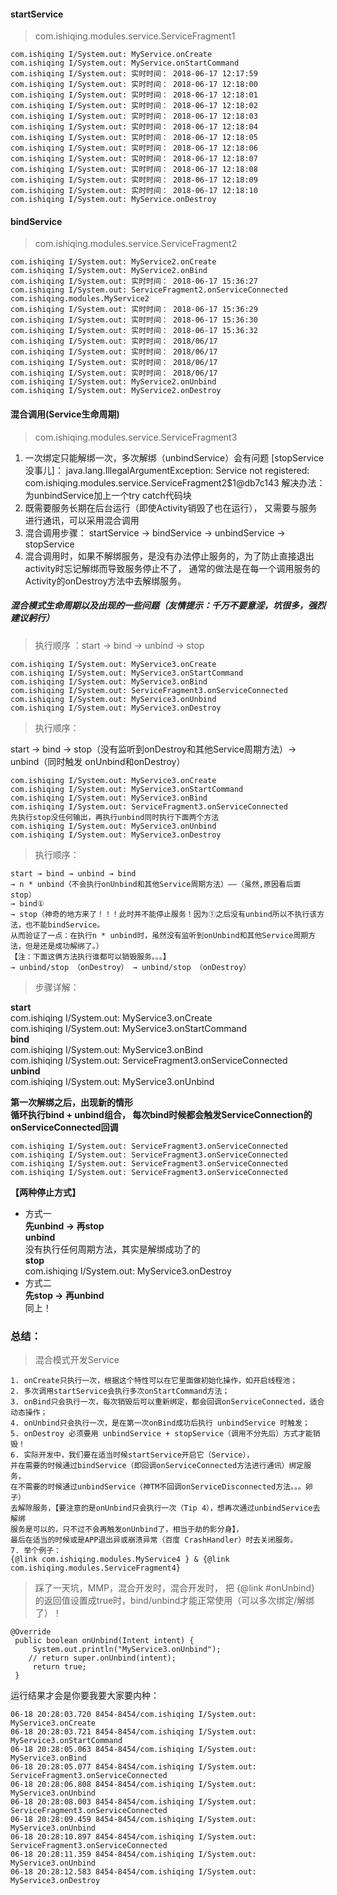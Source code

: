 #### startService
> com.ishiqing.modules.service.ServiceFragment1
```
com.ishiqing I/System.out: MyService.onCreate
com.ishiqing I/System.out: MyService.onStartCommand
com.ishiqing I/System.out: 实时时间： 2018-06-17 12:17:59
com.ishiqing I/System.out: 实时时间： 2018-06-17 12:18:00
com.ishiqing I/System.out: 实时时间： 2018-06-17 12:18:01
com.ishiqing I/System.out: 实时时间： 2018-06-17 12:18:02
com.ishiqing I/System.out: 实时时间： 2018-06-17 12:18:03
com.ishiqing I/System.out: 实时时间： 2018-06-17 12:18:04
com.ishiqing I/System.out: 实时时间： 2018-06-17 12:18:05
com.ishiqing I/System.out: 实时时间： 2018-06-17 12:18:06
com.ishiqing I/System.out: 实时时间： 2018-06-17 12:18:07
com.ishiqing I/System.out: 实时时间： 2018-06-17 12:18:08
com.ishiqing I/System.out: 实时时间： 2018-06-17 12:18:09
com.ishiqing I/System.out: 实时时间： 2018-06-17 12:18:10
com.ishiqing I/System.out: MyService.onDestroy
```
#### bindService
> com.ishiqing.modules.service.ServiceFragment2
```
com.ishiqing I/System.out: MyService2.onCreate
com.ishiqing I/System.out: MyService2.onBind
com.ishiqing I/System.out: 实时时间： 2018-06-17 15:36:27
com.ishiqing I/System.out: ServiceFragment2.onServiceConnected com.ishiqing.modules.MyService2
com.ishiqing I/System.out: 实时时间： 2018-06-17 15:36:29
com.ishiqing I/System.out: 实时时间： 2018-06-17 15:36:30
com.ishiqing I/System.out: 实时时间： 2018-06-17 15:36:32
com.ishiqing I/System.out: 实时时间： 2018/06/17
com.ishiqing I/System.out: 实时时间： 2018/06/17
com.ishiqing I/System.out: 实时时间： 2018/06/17
com.ishiqing I/System.out: 实时时间： 2018/06/17
com.ishiqing I/System.out: MyService2.onUnbind
com.ishiqing I/System.out: MyService2.onDestroy
```
#### 混合调用(Service生命周期)
> com.ishiqing.modules.service.ServiceFragment3

  1. 一次绑定只能解绑一次，多次解绑（unbindService）会有问题 [stopService没事儿]：
  java.lang.IllegalArgumentException: Service not registered: com.ishiqing.modules.service.ServiceFragment2$1@db7c143
  解决办法：为unbindService加上一个try catch代码块
  2. 既需要服务长期在后台运行（即使Activity销毁了也在运行），
  又需要与服务进行通讯，可以采用混合调用
  3. 混合调用步骤：
  startService -> bindService -> unbindService -> stopService
  4. 混合调用时，如果不解绑服务，是没有办法停止服务的，为了防止直接退出activity时忘记解绑而导致服务停止不了，
  通常的做法是在每一个调用服务的Activity的onDestroy方法中去解绑服务。

##### 混合模式生命周期以及出现的一些问题（友情提示：千万不要意淫，坑很多，强烈建议躬行）

> 执行顺序 ：start → bind → unbind → stop

    com.ishiqing I/System.out: MyService3.onCreate
    com.ishiqing I/System.out: MyService3.onStartCommand
    com.ishiqing I/System.out: MyService3.onBind
    com.ishiqing I/System.out: ServiceFragment3.onServiceConnected
    com.ishiqing I/System.out: MyService3.onUnbind
    com.ishiqing I/System.out: MyService3.onDestroy
    
> 执行顺序：

start → bind → stop（没有监听到onDestroy和其他Service周期方法）→ unbind（同时触发 onUnbind和onDestroy）<br>

    com.ishiqing I/System.out: MyService3.onCreate
    com.ishiqing I/System.out: MyService3.onStartCommand
    com.ishiqing I/System.out: MyService3.onBind
    com.ishiqing I/System.out: ServiceFragment3.onServiceConnected
    先执行stop没任何输出，再执行unbind同时执行下面两个方法
    com.ishiqing I/System.out: MyService3.onUnbind
    com.ishiqing I/System.out: MyService3.onDestroy

> 执行顺序：

    start → bind → unbind → bind
    → n * unbind（不会执行onUnbind和其他Service周期方法）——（虽然,原因看后面stop）
    → bind①
    → stop（神奇的地方来了！！！此时并不能停止服务！因为①之后没有unbind所以不执行该方法，也不能bindService。
    从而验证了一点：在执行n * unbind时，虽然没有监听到onUnbind和其他Service周期方法，但是还是成功解绑了。）
    【注：下面这俩方法执行谁都可以销毁服务。。。】
    → unbind/stop （onDestroy） → unbind/stop （onDestroy）

> 步骤详解：

**start**<br>
com.ishiqing I/System.out: MyService3.onCreate<br>
com.ishiqing I/System.out: MyService3.onStartCommand<br>
**bind**<br>
com.ishiqing I/System.out: MyService3.onBind<br>
com.ishiqing I/System.out: ServiceFragment3.onServiceConnected<br>
**unbind**<br>
com.ishiqing I/System.out: MyService3.onUnbind<br>

**第一次解绑之后，出现新的情形**<br>
**循环执行bind + unbind组合，
每次bind时候都会触发ServiceConnection的onServiceConnected回调**<br>

    com.ishiqing I/System.out: ServiceFragment3.onServiceConnected
    com.ishiqing I/System.out: ServiceFragment3.onServiceConnected
    com.ishiqing I/System.out: ServiceFragment3.onServiceConnected
    com.ishiqing I/System.out: ServiceFragment3.onServiceConnected

**【两种停止方式】**<br>
- 方式一<br>
**先unbind → 再stop**<br>
**unbind**<br>
没有执行任何周期方法，其实是解绑成功了的<br>
**stop**<br>
com.ishiqing I/System.out: MyService3.onDestroy<br>
- 方式二<br>
**先stop → 再unbind**<br>
同上！

### 总结：
> 混合模式开发Service

    1. onCreate只执行一次，根据这个特性可以在它里面做初始化操作，如开启线程池；
    2. 多次调用startService会执行多次onStartCommand方法；
    3. onBind只会执行一次，每次销毁后可以重新绑定，都会回调onServiceConnected，适合动态操作；
    4. onUnbind只会执行一次，是在第一次onBind成功后执行 unbindService 时触发；
    5. onDestroy 必须要用 unbindService + stopService（调用不分先后）方式才能销毁！
    6. 实际开发中，我们要在适当时候startService开启它（Service），
    并在需要的时候通过bindService（即回调onServiceConnected方法进行通讯）绑定服务，
    在不需要的时候通过unbindService（神TM不回调onServiceDisconnected方法。。。卵子）
    去解除服务，【要注意的是onUnbind只会执行一次（Tip 4），想再次通过unbindService去解绑
    服务是可以的，只不过不会再触发onUnbind了，相当于劫的影分身】，
    最后在适当的时候或是APP退出异或崩溃异常（百度 CrashHandler）时去关闭服务。
    7. 举个例子：
    {@link com.ishiqing.modules.MyService4 } & {@link com.ishiqing.modules.ServiceFragment4}

 > 踩了一天坑，MMP，混合开发时，混合开发时，
 把 {@link #onUnbind} 的返回值设置成true时，bind/unbind才能正常使用（可以多次绑定/解绑了）！

    @Override
     public boolean onUnbind(Intent intent) {
         System.out.println("MyService3.onUnbind");
        // return super.onUnbind(intent);
         return true;
     }
运行结果才会是你要我要大家要内种：

    06-18 20:28:03.720 8454-8454/com.ishiqing I/System.out: MyService3.onCreate
    06-18 20:28:03.721 8454-8454/com.ishiqing I/System.out: MyService3.onStartCommand
    06-18 20:28:05.063 8454-8454/com.ishiqing I/System.out: MyService3.onBind
    06-18 20:28:05.077 8454-8454/com.ishiqing I/System.out: ServiceFragment3.onServiceConnected
    06-18 20:28:06.808 8454-8454/com.ishiqing I/System.out: MyService3.onUnbind
    06-18 20:28:08.003 8454-8454/com.ishiqing I/System.out: ServiceFragment3.onServiceConnected
    06-18 20:28:09.459 8454-8454/com.ishiqing I/System.out: MyService3.onUnbind
    06-18 20:28:10.897 8454-8454/com.ishiqing I/System.out: ServiceFragment3.onServiceConnected
    06-18 20:28:11.359 8454-8454/com.ishiqing I/System.out: MyService3.onUnbind
    06-18 20:28:12.583 8454-8454/com.ishiqing I/System.out: MyService3.onDestroy

